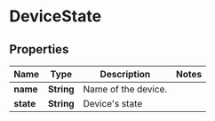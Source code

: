 
# DeviceState

## Properties
Name | Type | Description | Notes
------------ | ------------- | ------------- | -------------
**name** | **String** | Name of the device. | 
**state** | **String** | Device&#39;s state | 



